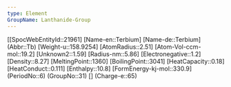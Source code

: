 ```yaml
---
type: Element
GroupName: Lanthanide-Group
---
```

[[SpocWebEntityId::21961]
[Name-en::Terbium]
[Name-de::Terbium]
(Abbr::Tb)
[Weight-u::158.9254]
[AtomRadius::2.51]
[Atom-Vol-ccm-mol::19.2]
[Unknown2::1.59]
[Radius-nm::5.86]
[Electronegative::1.2]
[Density::8.27]
[MeltingPoint::1360]
[BoilingPoint::3041]
[HeatCapacity::0.18]
[HeatConduct::0.111]
[Enthalpy::10.8]
[FormEnergy-kj-mol::330.9]
(PeriodNo::6)
(GroupNo::31)
[]
(Charge-e::65)

